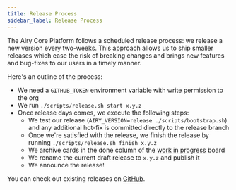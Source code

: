 ```yaml
---
title: Release Process
sidebar_label: Release Process
---
```


The Airy Core Platform follows a scheduled release process: we release a new
version every two-weeks. This approach allows us to ship smaller releases which
ease the risk of breaking changes and brings new features and bug-fixes to our
users in a timely manner.

Here's an outline of the process:

- We need a `GITHUB_TOKEN` environment variable with write permission to the org
- We run `./scripts/release.sh start x.y.z`
- Once release days comes, we execute the following steps:
  - We test our release (`AIRY_VERSION=release ./scripts/bootstrap.sh`) and any
    additional hot-fix is committed directly to the release branch
  - Once we're satisfied with the release, we finish the release by running `./scripts/release.sh finish x.y.z`
  - We archive cards in the done column of the [work in progress](https://github.com/airyhq/airy/projects/1) board
  - We rename the current draft release to `x.y.z` and publish it
  - We announce the release!

You can check out existing releases on [GitHub](https://github.com/airyhq/airy/releases).
